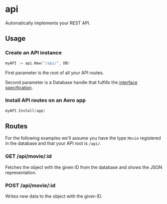 # api

Automatically implements your REST API.

## Usage

### Create an API instance

```go
myAPI := api.New("/api/", DB)
```

First parameter is the root of all your API routes.

Second parameter is a Database handle that fulfills the [interface specification](Database.go).

### Install API routes on an Aero app

```go
myAPI.Install(app)
```

## Routes

For the following examples we'll assume you have the type `Movie` registered in the database and that your API root is `/api/`.

### GET /api/movie/:id

Fetches the object with the given ID from the database and shows the JSON representation.

### POST /api/movie/:id

Writes new data to the object with the given ID.